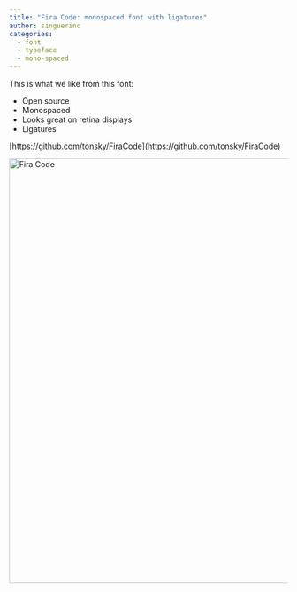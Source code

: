 ```yaml
---
title: "Fira Code: monospaced font with ligatures"
author: singuerinc
categories:
  - font
  - typeface
  - mono-spaced
---
```


This is what we like from this font:

- Open source
- Monospaced
- Looks great on retina displays
- Ligatures

[https://github.com/tonsky/FiraCode](https://github.com/tonsky/FiraCode)

<img width="768" src="/2018-02-19-fira-code-font/code.png" alt="Fira Code" />
